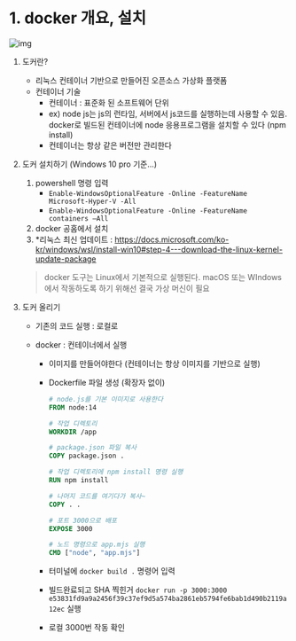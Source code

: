 # 1. docker 개요, 설치
![img](https://krauser085.github.io/assets/img/docker.png)


1. 도커란?

   - 리눅스 컨테이너 기반으로 만들어진 오픈소스 가상화 플랫폼
   - 컨테이너 기술
     - 컨테이너 : 표준화 된 소프트웨어 단위 
     - ex) node js는 js의 런타임, 서버에서 js코드를 실행하는데 사용할 수 있음. docker로 빌드된 컨테이너에 node 응용프로그램을 설치할 수 있다 (npm install)
     - 컨테이너는 항상 같은 버전만 관리한다

2. 도커 설치하기 (Windows 10 pro 기준...)

   1. powershell 명령 입력
      - `Enable-WindowsOptionalFeature -Online -FeatureName Microsoft-Hyper-V -All`
      - `Enable-WindowsOptionalFeature -Online -FeatureName containers –All`
   2. docker 공홈에서 설치
   3. *리눅스 최신 업데이트 : https://docs.microsoft.com/ko-kr/windows/wsl/install-win10#step-4---download-the-linux-kernel-update-package

   > docker 도구는 Linux에서 기본적으로 실행된다.
   > macOS 또는 WIndows에서 작동하도록 하기 위해선 결국 가상 머신이 필요

2. 도커 올리기

   - 기존의 코드 실행 : 로컬로

   - docker : 컨테이너에서 실행

     - 이미지를 만들어야한다 (컨테이너는 항상 이미지를 기반으로 실행)

     - Dockerfile 파일 생성 (확장자 없이)

       ```dockerfile
       # node.js를 기본 이미지로 사용한다
       FROM node:14 
       
       # 작업 디렉토리
       WORKDIR /app
       
       # package.json 파일 복사
       COPY package.json .
       
       # 작업 디렉토리에 npm install 명령 실행
       RUN npm install
       
       # 나머지 코드를 여기다가 복사~
       COPY . .
       
       # 포트 3000으로 배포
       EXPOSE 3000
       
       # 노드 명령으로 app.mjs 실행
       CMD ["node", "app.mjs"]
       ```

     - 터미널에 `docker build .` 명령어 입력

     - 빌드완료되고 SHA 찍힌거 `docker run -p 3000:3000 e53831fd9a9a2456f39c37ef9d5a574ba2861eb5794fe6bab1d490b2119a12ec`  실행

     - 로컬 3000번 작동 확인

     

